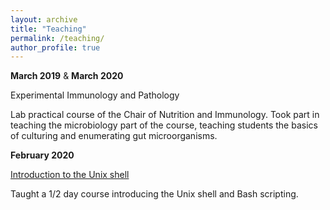 ```yaml
---
layout: archive
title: "Teaching"
permalink: /teaching/
author_profile: true
---
```


**March 2019** & **March 2020**

Experimental Immunology and Pathology

Lab practical course of the Chair of Nutrition and Immunology. Took part in teaching the microbiology 
part of the course, teaching students the basics of culturing and enumerating gut microorganisms. 

**February 2020**

[Introduction to the Unix shell](https://github.com/adamsorbie/unix_shell_course-2020-02-14)

Taught a 1/2 day course introducing the Unix shell and Bash scripting.
